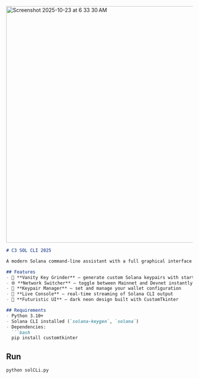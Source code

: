 
<img width="630" height="636" alt="Screenshot 2025-10-23 at 6 33 30 AM" src="https://github.com/user-attachments/assets/2052c1bc-697f-4b56-afcd-496b4169db4d" />

````markdown
# C3 SOL CLI 2025

A modern Solana command-line assistant with a full graphical interface.

## Features
- 🚀 **Vanity Key Grinder** – generate custom Solana keypairs with start/end patterns  
- 🌐 **Network Switcher** – toggle between Mainnet and Devnet instantly  
- 🔑 **Keypair Manager** – set and manage your wallet configuration  
- 💬 **Live Console** – real-time streaming of Solana CLI output  
- 🎨 **Futuristic UI** – dark neon design built with CustomTkinter  

## Requirements
- Python 3.10+  
- Solana CLI installed (`solana-keygen`, `solana`)  
- Dependencies:  
  ```bash
  pip install customtkinter
````

## Run

```bash
python solCLi.py
```
